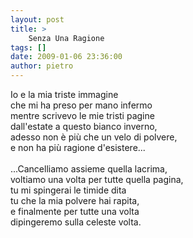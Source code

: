 ```yaml
---
layout: post
title: >
    Senza Una Ragione
tags: []
date: 2009-01-06 23:36:00
author: pietro
---
```

Io e la mia triste immagine<br/>che mi ha preso per mano infermo<br/>mentre scrivevo le mie tristi pagine<br/>dall'estate a questo bianco inverno,<br/>adesso non è più che un velo di polvere,<br/>e non ha più ragione d'esistere...<br/><br/>...Cancelliamo assieme quella lacrima,<br/>voltiamo una volta per tutte quella pagina,<br/>tu mi spingerai le timide dita<br/>tu che la mia polvere hai rapita,<br/>e finalmente per tutte una volta<br/>dipingeremo sulla celeste volta.
